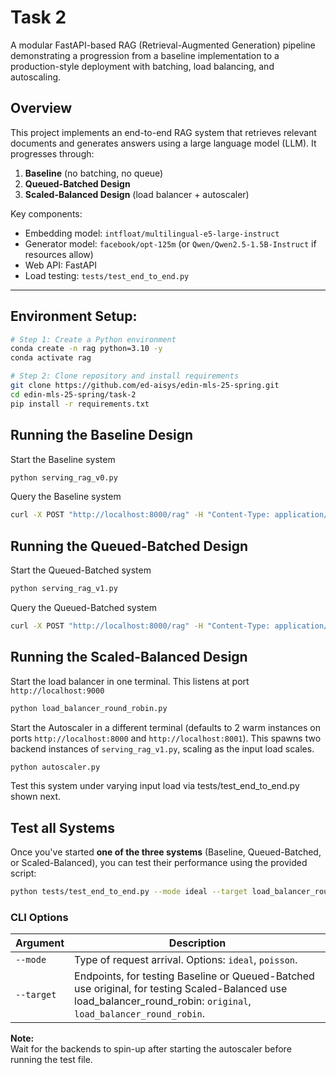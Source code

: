 # Task 2

A modular FastAPI-based RAG (Retrieval-Augmented Generation) pipeline demonstrating a progression from a baseline implementation to a production-style deployment with batching, load balancing, and autoscaling.


## Overview
This project implements an end-to-end RAG system that retrieves relevant documents and generates answers using a large language model (LLM). It progresses through:

1. **Baseline** (no batching, no queue)
2. **Queued-Batched Design**
3. **Scaled-Balanced Design** (load balancer + autoscaler)

Key components:
- Embedding model: `intfloat/multilingual-e5-large-instruct`
- Generator model: `facebook/opt-125m` (or `Qwen/Qwen2.5-1.5B-Instruct` if resources allow)
- Web API: FastAPI
- Load testing: `tests/test_end_to_end.py`

---
## Environment Setup:

```bash
# Step 1: Create a Python environment
conda create -n rag python=3.10 -y
conda activate rag

# Step 2: Clone repository and install requirements
git clone https://github.com/ed-aisys/edin-mls-25-spring.git
cd edin-mls-25-spring/task-2
pip install -r requirements.txt
```

## Running the Baseline Design
Start the Baseline system
```bash
python serving_rag_v0.py
```

Query the Baseline system
```bash
curl -X POST "http://localhost:8000/rag" -H "Content-Type: application/json" -d '{"query": "Which animals can hover in the air?"}'
```

## Running the Queued-Batched Design
Start the Queued-Batched system
```bash
python serving_rag_v1.py
```

Query the Queued-Batched system
```bash
curl -X POST "http://localhost:8000/rag" -H "Content-Type: application/json" -d '{"query": "Which animals can hover in the air?"}'
```

## Running the Scaled-Balanced Design
Start the load balancer in one terminal. This listens at port ```http://localhost:9000```
```bash
python load_balancer_round_robin.py
```

Start the Autoscaler in a different terminal (defaults to 2 warm instances on ports ```http://localhost:8000``` and ```http://localhost:8001```). This spawns two backend instances of ```serving_rag_v1.py```, scaling as the input load scales.
```bash
python autoscaler.py
```

Test this system under varying input load via tests/test_end_to_end.py shown next.

## Test all Systems
Once you've started **one of the three systems** (Baseline, Queued-Batched, or Scaled-Balanced), you can test their performance using the provided script:
```bash
python tests/test_end_to_end.py --mode ideal --target load_balancer_round_robin
```

### CLI Options

| Argument     | Description                                                                 |
|--------------|-----------------------------------------------------------------------------|
| `--mode`     | Type of request arrival. Options: `ideal`, `poisson`.     |
| `--target`   | Endpoints, for testing Baseline or Queued-Batched use original, for testing Scaled-Balanced use load_balancer_round_robin: `original`, `load_balancer_round_robin`. |


**Note:**  
Wait for the backends to spin-up after starting the autoscaler before running the test file. 

